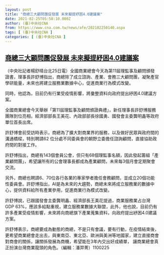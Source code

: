 ```yaml
---
layout: post
title: "商總三大顧問團促發展 未來擬提紓困4.0建議案"
date: 2021-02-25T05:58:10.000Z
author: (臺)中央社CNA
from: https://www.cna.com.tw/news/afe/202102250140.aspx
tags: [ (臺)中央社CNA ]
categories: [ (臺)中央社CNA ]
---
```

<!--1614232690000-->
[商總三大顧問團促發展 未來擬提紓困4.0建議案](https://www.cna.com.tw/news/afe/202102250140.aspx)
------

<div>
<div></div><div class="paragraph"><p>（中央社記者楊舒晴台北25日電）全國商業總會今天為第11屆理監事及顧問頒發證書，理事長許舒博指出，商總除了成立諮詢、產業、會務三大顧問團，凝聚產官學研能量，未來也將建立服務業數據中心，促進商業行為模式改變。</p><p>同時，他認為，目前仍有行業受疫情影響，將彙整資料向政府提出紓困4.0建議方案。</p><p>全國商業總會今天舉辦「第11屆理監事及顧問頒證典禮」，新任理事長許舒博服務團隊到位亮相，經濟部部長王美花、內政部部長徐國勇、國發會主委龔明鑫等政府單位首長出席。</p><p>許舒博會前受訪時表示，商總為了擴大對商業界的服務，以及做好民眾與政府間的溝通橋樑，特別聘請62 位分處不同委員會的朝野立委擔任諮詢顧問，直接協助政府間的對接工作。</p><p>許舒博指出，商總有143個會員公會，但只有68個理監事名額，因此發起籌組「產業顧問團」，希望讓所有的公會理事長都成為產業顧問，未來每3個月會定期聚會交流。</p><p>另外，商總也聘請6、70位各行各業的專家學者擔任會務顧問，並成立20個功能性委員會。許舒博指出，AI是為未來的大趨勢，商總未來將成立服務業的數據中心，提供資料給所有產業參用，促進商業行為模式改變。</p><p>許舒博說，已跟國發會主委龔明鑫、經濟部長王美花提過，商業服務業占台灣GDP 63%，應該多給點重視，建立服務業數據大聯盟，此外，他也說，目前仍有許多產業受疫情影響，未來將向商總旗下產業蒐集資料，向政府提出紓困4.0建議方案。</p><p>許舒博表示，商總要成為動態的商總，不是只有會議，要有行動，在疫情結束後，更希望商業總會走出去，與東南亞、東北亞、歐洲與美洲等地國家，建立直接商會對商會的關係，讓關係發展為商機，希望能在3年內交出好成績單， 讓商業總會真正扮演台灣商業龍頭的角色。（編輯：潘羿菁）1100225</p></div>
</div>

